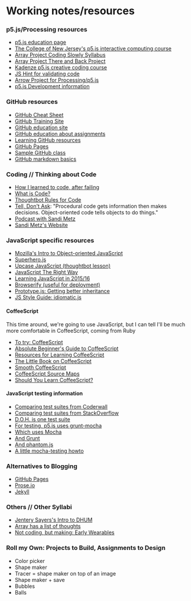 # Working notes/resources

### p5.js/Processing resources
* [p5.js education page](https://github.com/processing/p5.js/wiki/Education)
* [The College of New Jersey's p5.js interactive computing course](http://coursescript.com/notes/interactivecomputing/index.html)
* [Array Project Coding Slowly Syllabus](http://www.arrayproject.com/content/coding-slowly-intro-basic-programming-processing)
* [Array Project There and Back Project](http://www.arrayproject.com/content/here-there-and-back-again-loops-variables-and-conditionals-processing)
* [Kadenze p5.js creative coding course](https://www.kadenze.com/courses/introduction-to-programming-for-the-visual-arts-with-p5-js)
* [JS Hint for validating code](http://jshint.com/about/)
* [Arrow Project for Processing/p5.js](https://www.youtube.com/watch?v=uc48nO-RofU)
* [p5.js Development information](https://github.com/processing/p5.js/wiki/Development)

### GitHub resources
* [GitHub Cheat Sheet](https://education.github.com/git-cheat-sheet-education.pdf)
* [GitHub Training Site](https://training.github.com/)
* [GitHub education site](https://education.github.com/)
* [GitHub education about assignments](https://education.github.com/guide/assignments)
* [Learning GitHub resources](https://help.github.com/articles/good-resources-for-learning-git-and-github/)
* [GitHub Pages](https://pages.github.com/)
* [Sample GitHub class](https://github.com/advanced-js)
* [GitHub markdown basics](https://help.github.com/articles/markdown-basics/)

### Coding // Thinking about Code
* [How I learned to code, after failing](http://www.theatlantic.com/technology/archive/2011/06/how-i-failed-failed-and-finally-succeeded-at-learning-how-to-code/239855/)
* [What is Code?](http://www.bloomberg.com/graphics/2015-paul-ford-what-is-code/)
* [Thoughtbot Rules for Code](https://robots.thoughtbot.com/sandi-metz-rules-for-developers)
* [Tell, Don't Ask](https://pragprog.com/articles/tell-dont-ask): "Procedural code gets information then makes decisions. Object-oriented code tells objects to do things."
* [Podcast with Sandi Metz](https://devchat.tv/ruby-rogues/087-rr-book-clubpractical-object-oriented-design-in-ruby-with-sandi-metz)
* [Sandi Metz's Website](http://sandimetz.com)

### JavaScript specific resources
* [Mozilla's Intro to Object-oriented JavaScript](https://developer.mozilla.org/en-US/docs/Web/JavaScript/Introduction_to_Object-Oriented_JavaScript)
* [Superhero.js](http://superherojs.com/)
* [Upcase JavaScript (thoughtbot lesson)](https://upcase.com/javascript)
* [JavaScript The Right Way](http://www.jstherightway.org/)
* [Learning JavaScript in 2015/16](https://medium.com/@_cmdv_/i-want-to-learn-javascript-in-2015-e96cd85ad225)
* [Browserify (useful for deployment)](http://browserify.org/)
* [Prototype.js: Getting better inheritance](http://prototypejs.org/)
* [JS Style Guide: idiomatic.js](https://github.com/rwaldron/idiomatic.js/)


#### CoffeeScript
This time around, we're going to use JavaScript, but I can tell I'll be much more comfortable in CoffeeScript, coming from Ruby
* [To try: CoffeeScript](http://coffeescript.org)
* [Absolute Beginner's Guide to CoffeeScript](http://blog.teamtreehouse.com/the-absolute-beginners-guide-to-coffeescript)
* [Resources for Learning CoffeeScript](http://jennifermann.ghost.io/resources-for-learning-coffeescript/)
* [The Little Book on CoffeeScript](https://arcturo.github.io/library/coffeescript/index.html)
* [Smooth CoffeeScript](https://autotelicum.github.io/Smooth-CoffeeScript/)
* [CoffeeScript Source Maps](http://ryanflorence.com/2012/coffeescript-source-maps/)
* [Should You Learn CoffeeScript?](http://code.tutsplus.com/articles/should-you-learn-coffeescript--net-23206)

#### JavaScript testing information
* [Comparing test suites from Coderwall](https://coderwall.com/p/ntbixw/javascript-test-framework-comparison)
* [Comparing test suites from StackOverflow](http://stackoverflow.com/questions/300855/javascript-unit-test-tools-for-tdd)
* [D.O.H. is one test suite](http://dojotoolkit.org/reference-guide/1.10/util/doh.html)
* [For testing, p5.js uses grunt-mocha](https://github.com/kmiyashiro/grunt-mocha)
* [Which uses Mocha](https://mochajs.org/)
* [And Grunt](http://gruntjs.com/getting-started)
* [And phantom.js](http://phantomjs.org/)
* [A little mocha-testing howto](http://dailyjs.com/2011/12/08/mocha/)


### Alternatives to Blogging
* [GitHub Pages](https://pages.github.com/)
* [Prose.io](http://prose.io/)
* [Jekyll](http://jekyllrb.com/)

### Others // Other Syllabi
* [Jentery Sayers's Intro to DHUM](http://web.uvic.ca/~englblog/150f2015/)
* [Array has a list of thoughts](http://arrayproject.com)
* [Not coding, but making: Early Wearables](https://github.com/uvicmakerlab/earlyWearablesKit)

### Roll my Own: Projects to Build, Assignments to Design
* Color picker
* Shape maker
* Tracer = shape maker on top of an image
* Shape maker + save
* Bubbles
* Balls

